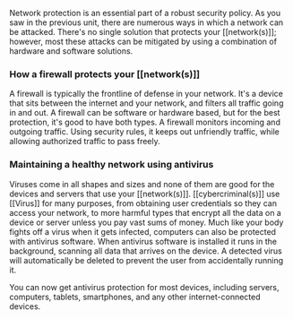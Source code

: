 Network protection is an essential part of a robust security policy. As you saw in the previous unit, there are numerous ways in which a network can be attacked. There's no single solution that protects your [[network(s)]]; however, most these attacks can be mitigated by using a combination of hardware and software solutions.
### How a firewall protects your [[network(s)]]
A firewall is typically the frontline of defense in your network. It's a device that sits between the internet and your network, and filters all traffic going in and out. A firewall can be software or hardware based, but for the best protection, it's good to have both types. A firewall monitors incoming and outgoing traffic. Using security rules, it keeps out unfriendly traffic, while allowing authorized traffic to pass freely.
### Maintaining a healthy network using antivirus
Viruses come in all shapes and sizes and none of them are good for the devices and servers that use your [[network(s)]]. [[cybercriminal(s)]] use [[Virus]] for many purposes, from obtaining user credentials so they can access your network, to more harmful types that encrypt all the data on a device or server unless you pay vast sums of money. Much like your body fights off a virus when it gets infected, computers can also be protected with antivirus software. When antivirus software is installed it runs in the background, scanning all data that arrives on the device. A detected virus will automatically be deleted to prevent the user from accidentally running it.

You can now get antivirus protection for most devices, including servers, computers, tablets, smartphones, and any other internet-connected devices.